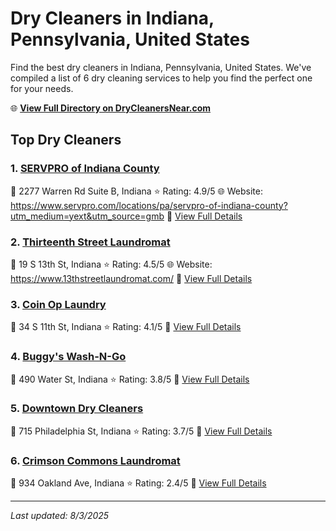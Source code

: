 # Dry Cleaners in Indiana, Pennsylvania, United States

Find the best dry cleaners in Indiana, Pennsylvania, United States. We've compiled a list of 6 dry cleaning services to help you find the perfect one for your needs.

🌐 **[View Full Directory on DryCleanersNear.com](https://drycleanersnear.com/city/US/Pennsylvania/Indiana)**

## Top Dry Cleaners

### 1. [SERVPRO of Indiana County](https://drycleanersnear.com/dryCleaner/686735bebb1702f4ee39b2ae/servpro-of-indiana-county)
📍 2277 Warren Rd Suite B, Indiana
⭐ Rating: 4.9/5
🌐 Website: https://www.servpro.com/locations/pa/servpro-of-indiana-county?utm_medium=yext&utm_source=gmb
🔗 [View Full Details](https://drycleanersnear.com/dryCleaner/686735bebb1702f4ee39b2ae/servpro-of-indiana-county)

### 2. [Thirteenth Street Laundromat](https://drycleanersnear.com/dryCleaner/686735b9bb1702f4ee39b228/thirteenth-street-laundromat)
📍 19 S 13th St, Indiana
⭐ Rating: 4.5/5
🌐 Website: https://www.13thstreetlaundromat.com/
🔗 [View Full Details](https://drycleanersnear.com/dryCleaner/686735b9bb1702f4ee39b228/thirteenth-street-laundromat)

### 3. [Coin Op Laundry](https://drycleanersnear.com/dryCleaner/686735c1bb1702f4ee39b2f9/coin-op-laundry)
📍 34 S 11th St, Indiana
⭐ Rating: 4.1/5
🔗 [View Full Details](https://drycleanersnear.com/dryCleaner/686735c1bb1702f4ee39b2f9/coin-op-laundry)

### 4. [Buggy's Wash-N-Go](https://drycleanersnear.com/dryCleaner/686735afbb1702f4ee39b139/buggy-s-wash-n-go)
📍 490 Water St, Indiana
⭐ Rating: 3.8/5
🔗 [View Full Details](https://drycleanersnear.com/dryCleaner/686735afbb1702f4ee39b139/buggy-s-wash-n-go)

### 5. [Downtown Dry Cleaners](https://drycleanersnear.com/dryCleaner/686735acbb1702f4ee39b107/downtown-dry-cleaners)
📍 715 Philadelphia St, Indiana
⭐ Rating: 3.7/5
🔗 [View Full Details](https://drycleanersnear.com/dryCleaner/686735acbb1702f4ee39b107/downtown-dry-cleaners)

### 6. [Crimson Commons Laundromat](https://drycleanersnear.com/dryCleaner/686735c0bb1702f4ee39b2d9/crimson-commons-laundromat)
📍 934 Oakland Ave, Indiana
⭐ Rating: 2.4/5
🔗 [View Full Details](https://drycleanersnear.com/dryCleaner/686735c0bb1702f4ee39b2d9/crimson-commons-laundromat)


---

*Last updated: 8/3/2025*
